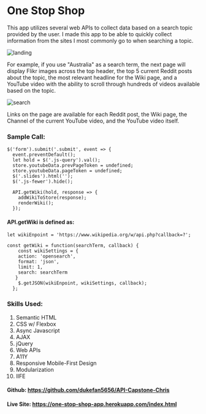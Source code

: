 # One Stop Shop

This app utilizes several web APIs to collect data based on a search topic provided by the user. I made this app to be able to quickly collect
information from the sites I most commonly go to when searching a topic. 

![landing](https://user-images.githubusercontent.com/34799623/56250814-eb386c00-607e-11e9-8612-c2f5d51de49e.jpg)

For example, if you use "Australia" as a search term, the next page will display Flikr images across the top header, the top 5 current Reddit
posts about the topic, the most relevant headline for the Wiki page, and a YouTube video with the ability to scroll
through hundreds of videos available based on the topic.

![search](https://user-images.githubusercontent.com/34799623/56250818-ed9ac600-607e-11e9-8323-e3abd586ccab.jpg)

Links on the page are available for each Reddit post, the Wiki page, the Channel of the current YouTube video, and the YouTube video itself. 

  ### Sample Call:

    $('form').submit('.submit', event => {
      event.preventDefault();
      let hold = $('.js-query').val();
      store.youtubeData.prevPageToken = undefined;
      store.youtubeData.pageToken = undefined;
      $('.slides').html('');
      $('.js-fewer').hide();

      API.getWiki(hold, response => {
        addWikiToStore(response);
        renderWiki();
      });
      
 #### API.getWiki is defined as:
 
   `let wikiEnpoint = 'https://www.wikipedia.org/w/api.php?callback=?';`
 
    const getWiki = function(searchTerm, callback) {
        const wikiSettings = {
        action: 'opensearch',
        format: 'json',
        limit: 1,
        search: searchTerm
       }
        $.getJSON(wikiEnpoint, wikiSettings, callback);
      };

### Skills Used:
  1. Semantic HTML
  2. CSS w/ Flexbox
  3. Async Javascript
  4. AJAX
  5. jQuery
  6. Web APIs
  7. A11Y
  8. Responsive Mobile-First Design
  9. Modularization
  10. IIFE

#### Github: https://github.com/dukefan5656/API-Capstone-Chris

#### Live Site: https://one-stop-shop-app.herokuapp.com/index.html
